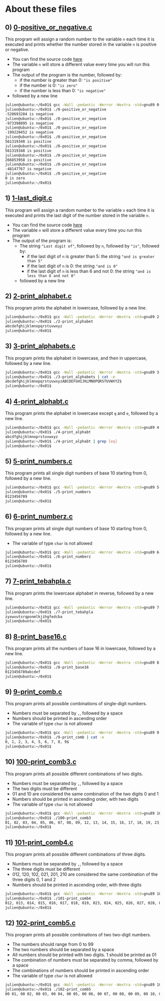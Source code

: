 # About these files

## 0) [0-positive_or_negative.c](https://github.com/s-maarouf/alx-low_level_programming/blob/master/0x01-variables_if_else_while/0-positive_or_negative.c)
This program will assign a random number to the variable `n` each time it is executed and prints whether the number stored in the variable `n` is positive or negative.
* You can find the source code [here](https://github.com/holbertonschool/0x01.c/blob/master/0-positive_or_negative_c)
* The variable `n` will store a different value every time you will run this program
* The output of the program is the number, followed by:
  * if the number is greater than 0: `"is positive"`
  * if the number is 0: `"is zero"`
  * if the number is less than 0: `"is negative"`
* followed by a new line
```sh
julien@ubuntu:~/0x01$ gcc -Wall -pedantic -Werror -Wextra -std=gnu89 0-positive_or_negative.c -o 0-positive_or_negative
julien@ubuntu:~/0x01$ ./0-positive_or_negative 
-520693284 is negative
julien@ubuntu:~/0x01$ ./0-positive_or_negative 
-973398895 is negative
julien@ubuntu:~/0x01$ ./0-positive_or_negative 
-199220452 is negative
julien@ubuntu:~/0x01$ ./0-positive_or_negative 
561319348 is positive
julien@ubuntu:~/0x01$ ./0-positive_or_negative 
561319348 is positive
julien@ubuntu:~/0x01$ ./0-positive_or_negative 
266853958 is positive
julien@ubuntu:~/0x01$ ./0-positive_or_negative 
-48147767 is negative
julien@ubuntu:~/0x01$ ./0-positive_or_negative 
0 is zero
julien@ubuntu:~/0x01$ 
```

## 1) [1-last_digit.c](https://github.com/s-maarouf/alx-low_level_programming/blob/master/0x01-variables_if_else_while/1-last_digit.c)
This program will assign a random number to the variable `n` each time it is executed and prints the last digit of the number stored in the variable `n`.
* You can find the source code [here](https://github.com/holbertonschool/0x01.c/blob/master/1-last_digit_c)
* The variable `n` will store a different value every time you run this program
* The output of the program is:
  * The string `"Last digit of"`, followed by `n`, followed by `"is"`, followed by:
    * if the last digit of `n` is greater than 5: the string `"and is greater than 5"`
    * if the last digit of `n` is 0: the string `"and is 0"`
    * if the last digit of `n` is less than 6 and not 0: the string `"and is less than 6 and not 0"`
  * followed by a new line

## 2) [2-print_alphabet.c](https://github.com/s-maarouf/alx-low_level_programming/blob/master/0x01-variables_if_else_while/2-print_alphabet.c)
This program prints the alphabet in lowercase, followed by a new line.
```sh
julien@ubuntu:~/0x01$ gcc -Wall -pedantic -Werror -Wextra -std=gnu89 2-print_alphabet.c -o 2-print_alphabet
julien@ubuntu:~/0x01$ ./2-print_alphabet 
abcdefghijklmnopqrstuvwxyz
julien@ubuntu:~/0x01$
```


## 3) [3-print_alphabets.c](https://github.com/s-maarouf/alx-low_level_programming/blob/master/0x01-variables_if_else_while/3-print_alphabets.c)
This program prints the alphabet in lowercase, and then in uppercase, followed by a new line.
```sh
julien@ubuntu:~/0x01$ gcc -Wall -pedantic -Werror -Wextra -std=gnu89 3-print_alphabets.c -o 3-print_alphabets
julien@ubuntu:~/0x01$ ./3-print_alphabets | cat -e
abcdefghijklmnopqrstuvwxyzABCDEFGHIJKLMNOPQRSTUVWXYZ$
julien@ubuntu:~/0x01$ 
```

## 4) [4-print_alphabt.c](https://github.com/s-maarouf/alx-low_level_programming/blob/master/0x01-variables_if_else_while/4-print_alphabt.c)
This program prints the alphabet in lowercase except `q` and `e`, followed by a new line.
```sh
julien@ubuntu:~/0x01$ gcc -Wall -pedantic -Werror -Wextra -std=gnu89 4-print_alphabt.c -o 4-print_alphabt
julien@ubuntu:~/0x01$ ./4-print_alphabt 
abcdfghijklmnoprstuvwxyz
julien@ubuntu:~/0x01$ ./4-print_alphabt | grep [eq]
julien@ubuntu:~/0x01$ 
```

## 5) [5-print_numbers.c](https://github.com/s-maarouf/alx-low_level_programming/blob/master/0x01-variables_if_else_while/5-print_numbers.c)
This program prints all single digit numbers of base 10 starting from 0, followed by a new line.
```sh
julien@ubuntu:~/0x01$ gcc -Wall -pedantic -Werror -Wextra -std=gnu89 5-print_numbers.c -o 5-print_numbers
julien@ubuntu:~/0x01$ ./5-print_numbers 
0123456789
julien@ubuntu:~/0x01$ 
```


## 6) [6-print_numberz.c](https://github.com/s-maarouf/alx-low_level_programming/blob/master/0x01-variables_if_else_while/6-print_numberz.c)
This program prints all single digit numbers of base 10 starting from 0, followed by a new line.
* The variable of type `char` is not allowed
```sh
julien@ubuntu:~/0x01$ gcc -Wall -pedantic -Werror -Wextra -std=gnu89 6-print_numberz.c -o 6-print_numberz
julien@ubuntu:~/0x01$ ./6-print_numberz 
0123456789
julien@ubuntu:~/0x01$ 
```


## 7) [7-print_tebahpla.c](https://github.com/s-maarouf/alx-low_level_programming/blob/master/0x01-variables_if_else_while/7-print_tebahpla.c)
This program prints the lowercase alphabet in reverse, followed by a new line.
```sh
julien@ubuntu:~/0x01$ gcc -Wall -pedantic -Werror -Wextra -std=gnu89 7-print_tebahpla.c -o 7-print_tebahpla
julien@ubuntu:~/0x01$ ./7-print_tebahpla
zyxwvutsrqponmlkjihgfedcba
julien@ubuntu:~/0x01$
```


## 8) [8-print_base16.c](https://github.com/s-maarouf/alx-low_level_programming/blob/master/0x01-variables_if_else_while/8-print_base16.c)
This program prints all the numbers of base 16 in lowercase, followed by a new line.
```sh
julien@ubuntu:~/0x01$ gcc -Wall -pedantic -Werror -Wextra -std=gnu89 8-print_base16.c -o 8-print_base16
julien@ubuntu:~/0x01$ ./8-print_base16
0123456789abcdef
julien@ubuntu:~/0x01$
```


## 9) [9-print_comb.c](https://github.com/s-maarouf/alx-low_level_programming/blob/master/0x01-variables_if_else_while/9-print_comb.c)
This program prints all possible combinations of single-digit numbers.
* Numbers must be separated by `,`, followed by a space
* Numbers should be printed in ascending order
* The variable of type `char` is not allowed
```sh
julien@ubuntu:~/0x01$ gcc -Wall -pedantic -Werror -Wextra -std=gnu89 9-print_comb.c -o 9-print_comb
julien@ubuntu:~/0x01$ ./9-print_comb | cat -e
0, 1, 2, 3, 4, 5, 6, 7, 8, 9$
julien@ubuntu:~/0x01$ 
```

## 10) [100-print_comb3.c](https://github.com/s-maarouf/alx-low_level_programming/blob/master/0x01-variables_if_else_while/100-print_comb3.c)
This program prints all possible different combinations of two digits.
* Numbers must be separated by `,`, followed by a space
* The two digits must be different
* 01 and 10 are considered the same combination of the two digits 0 and 1
* Numbers should be printed in ascending order, with two digits
* The variable of type `char` is not allowed
```sh
julien@ubuntu:~/0x01$ gcc -Wall -pedantic -Werror -Wextra -std=gnu89 100-print_comb3.c -o 100-print_comb3
julien@ubuntu:~/0x01$ ./100-print_comb3
01, 02, 03, 04, 05, 06, 07, 08, 09, 12, 13, 14, 15, 16, 17, 18, 19, 23, 24, 25, 26, 27, 28, 29, 34, 35, 36, 37, 38, 39, 45, 46, 47, 48, 49, 56, 57, 58, 59, 67, 68, 69, 78, 79, 89
julien@ubuntu:~/0x01$
```


## 11) [101-print_comb4.c](https://github.com/s-maarouf/alx-low_level_programming/blob/master/0x01-variables_if_else_while/101-print_comb4.c)
This program prints all possible different combinations of three digits.
* Numbers must be separated by `,`, followed by a space
* The three digits must be different
* 012, 120, 102, 021, 201, 210 are considered the same combination of the three digits 0, 1 and 2
* Numbers should be printed in ascending order, with three digits
```sh
julien@ubuntu:~/0x01$ gcc -Wall -pedantic -Werror -Wextra -std=gnu89 101-print_comb4.c -o 101-print_comb4
julien@ubuntu:~/0x01$ ./101-print_comb4
012, 013, 014, 015, 016, 017, 018, 019, 023, 024, 025, 026, 027, 028, 029, 034, 035, 036, 037, 038, 039, 045, 046, 047, 048, 049, 056, 057, 058, 059, 067, 068, 069, 078, 079, 089, 123, 124, 125, 126, 127, 128, 129, 134, 135, 136, 137, 138, 139, 145, 146, 147, 148, 149, 156, 157, 158, 159, 167, 168, 169, 178, 179, 189, 234, 235, 236, 237, 238, 239, 245, 246, 247, 248, 249, 256, 257, 258, 259, 267, 268, 269, 278, 279, 289, 345, 346, 347, 348, 349, 356, 357, 358, 359, 367, 368, 369, 378, 379, 389, 456, 457, 458, 459, 467, 468, 469, 478, 479, 489, 567, 568, 569, 578, 579, 589, 678, 679, 689, 789
julien@ubuntu:~/0x01$ 
```

## 12) [102-print_comb5.c](https://github.com/s-maarouf/alx-low_level_programming/blob/master/0x01-variables_if_else_while/102-print_comb5.c)
This program prints all possible combinations of two two-digit numbers.
* The numbers should range from 0 to 99
* The two numbers should be separated by a space
* All numbers should be printed with two digits. 1 should be printed as 01
* The combination of numbers must be separated by comma, followed by a space
* The combinations of numbers should be printed in ascending order
* The variable of type `char` is not allowed
```sh
julien@ubuntu:~/0x01$ gcc -Wall -pedantic -Werror -Wextra -std=gnu89 102-print_comb5.c -o 102-print_comb5
julien@ubuntu:~/0x01$ ./102-print_comb5
00 01, 00 02, 00 03, 00 04, 00 05, 00 06, 00 07, 00 08, 00 09, 00 10, 00 11, [...] 40 91, 40 92, 40 93, 40 94, 40 95, 40 96, 40 97, 40 98, 40 99, 41 42, 41 43, 41 44, 41 45, 41 46, 41 47, 41 48, 41 49, 41 50, 41 51, 41 52, 41 53 [...] 93 95, 93 96, 93 97, 93 98, 93 99, 94 95, 94 96, 94 97, 94 98, 94 99, 95 96, 95 97, 95 98, 95 99, 96 97, 96 98, 96 99, 97 98, 97 99, 98 99
```
